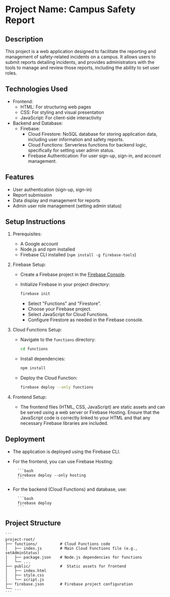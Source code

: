 # Project Name: Campus Safety Report

## Description

This project is a web application designed to facilitate the reporting and management of safety-related incidents on a campus. It allows users to submit reports detailing incidents, and provides administrators with the tools to manage and review those reports, including the ability to set user roles.

## Technologies Used

* Frontend:
    * HTML: For structuring web pages
    * CSS: For styling and visual presentation
    * JavaScript: For client-side interactivity
* Backend and Database:
    * Firebase:
        * Cloud Firestore: NoSQL database for storing application data, including user information and safety reports.
        * Cloud Functions: Serverless functions for backend logic, specifically for setting user admin status.
        * Firebase Authentication: For user sign-up, sign-in, and account management.

## Features

* User authentication (sign-up, sign-in)
* Report submission
* Data display and management for reports
* Admin user role management (setting admin status)

## Setup Instructions

1.  Prerequisites:
    * A Google account
    * Node.js and npm installed
    * Firebase CLI installed (`npm install -g firebase-tools`)
2.  Firebase Setup:
    * Create a Firebase project in the [Firebase Console](https://console.firebase.google.com/).
    * Initialize Firebase in your project directory:

        ```bash
        firebase init
        ```

        * Select "Functions" and "Firestore".
        * Choose your Firebase project.
        * Select JavaScript for Cloud Functions.
        * Configure Firestore as needed in the Firebase console.

3.  Cloud Functions Setup:
    * Navigate to the `functions` directory:

        ```bash
        cd functions
        ```

    * Install dependencies:

        ```bash
        npm install
        ```

    * Deploy the Cloud Function:

        ```bash
        firebase deploy --only functions
        ```

4.  Frontend Setup:
    * The frontend files (HTML, CSS, JavaScript) are static assets and can be served using a web server or Firebase Hosting.  Ensure that the JavaScript code is correctly linked to your HTML and that any necessary Firebase libraries are included.

## Deployment

* The application is deployed using the Firebase CLI.
* For the frontend, you can use Firebase Hosting:

        ```bash
        firebase deploy --only hosting
        ```

* For the backend (Cloud Functions) and database, use:

        ```bash
        firebase deploy
        ```

## Project Structure

    ```
    project-root/
    ├── functions/          # Cloud Functions code
    │   ├── index.js        # Main Cloud Functions file (e.g., setAdminStatus)
    │   ├── package.json    # Node.js dependencies for functions
    │   └── ...
    ├── public/             #  Static assets for frontend
    │   ├── index.html
    │   ├── style.css
    │   └── script.js
    ├── firebase.json       # Firebase project configuration
    └── ...
    ```
